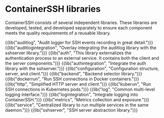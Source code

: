 <h1>ContainerSSH libraries</h1>

ContainerSSH consists of several independent libraries. These libraries are developed, tested, and developed separately to ensure each component meets the quality requirements of a reusable library.

{{lib("auditlog", "Audit logger for SSH events recording in great detail.")}}
{{lib("auditlogintegration", "Overlay integrating the auditlog library with the sshserver library.")}}
{{lib("auth", "This library externalizes the authentication process to an external service. It contains both the client and the server components.")}}
{{lib("authintegration", "Integrate the auth library with the sshserver.")}}
{{lib("configuration", "Configuration structure, server, and client.")}}
{{lib("backend", "Backend selector library.")}}
{{lib("dockerrun", "Run SSH connections in Docker containers.")}}
{{lib("http", "Simplified HTTP server and client.")}}
{{lib("kuberun", "Run SSH connections in Kubernetes pods.")}}
{{lib("log", "Common multi-level logging interface.")}}
{{lib("logintegration", "Integrate logging into ContainerSSH.")}}
{{lib("metrics", "Metrics collection and exposure.")}}
{{lib("service", "Centralized library to run multiple services in the same daemon.")}}
{{lib("sshserver", "SSH server abstraction library.")}}
